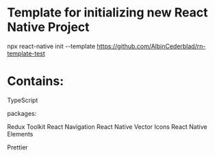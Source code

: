 # Template for initializing new React Native Project

npx react-native init --template https://github.com/AlbinCederblad/rn-template-test

# Contains:

TypeScript

packages:

Redux Toolkit
React Navigation
React Native Vector Icons
React Native Elements

Prettier
